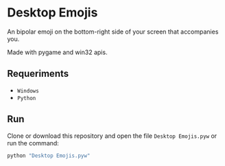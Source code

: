 # Desktop Emojis

An bipolar emoji on the bottom-right side of your screen that accompanies you.

Made with pygame and win32 apis.

## Requeriments

- ```Windows```
- ```Python```

## Run

Clone or download this repository and open the file ```Desktop Emojis.pyw``` or run the command:

```bash
python "Desktop Emojis.pyw"
```